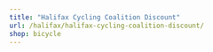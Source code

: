 ```yaml
---
title: "Halifax Cycling Coalition Discount"
url: /halifax/halifax-cycling-coalition-discount/
shop: bicycle
---
```


